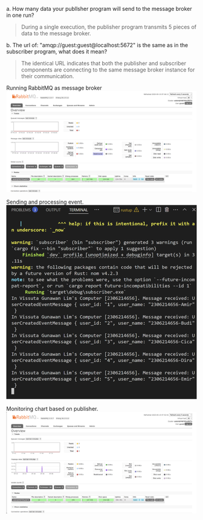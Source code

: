 a. How many data your publlsher program will send to the message broker in one
run? 
> During a single execution, the publisher program transmits 5 pieces of data to the message broker.

b. The url of: "amqp://guest:guest@localhost:5672" is the same as in the subscriber
program, what does it mean?
> The identical URL indicates that both the publisher and subscriber components are connecting to the same message broker instance for their communication.

Running RabbitMQ as message broker
![img](image.png)

Sending and processing event.
![img](image2.png)

Monitoring chart based on publisher.
![img](image3.png)